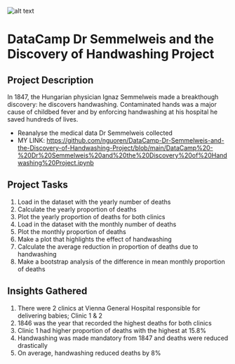 ![alt text](https://i.imgur.com/dfqYgFW.jpg)
# DataCamp Dr Semmelweis and the Discovery of Handwashing Project
## Project Description
In 1847, the Hungarian physician Ignaz Semmelweis made a breakthough discovery: he discovers handwashing. Contaminated hands was a major cause of childbed fever and by enforcing handwashing at his hospital he saved hundreds of lives.
- Reanalyse the medical data Dr Semmelweis collected
- MY LINK: https://github.com/nguoren/DataCamp-Dr-Semmelweis-and-the-Discovery-of-Handwashing-Project/blob/main/DataCamp%20-%20Dr%20Semmelweis%20and%20the%20Discovery%20of%20Handwashing%20Project.ipynb

## Project Tasks
1. Load in the dataset with the yearly number of deaths
2. Calculate the yearly proportion of deaths
3. Plot the yearly proportion of deaths for both clinics
4. Load in the dataset with the monthly number of deaths
5. Plot the monthly proportion of deaths
6. Make a plot that highlights the effect of handwashing
7. Calculate the average reduction in proportion of deaths due to handwashing
8. Make a bootstrap analysis of the difference in mean monthly proportion of deaths

## Insights Gathered
1. There were 2 clinics at Vienna General Hospital responsible for delivering babies; Clinic 1 & 2
2. 1846 was the year that recorded the highest deaths for both clinics
3. Clinic 1 had higher proportion of deaths with the highest at 15.8%
4. Handwashing was made mandatory from 1847 and deaths were reduced drastically
5. On average, handwashing reduced deaths by 8%
